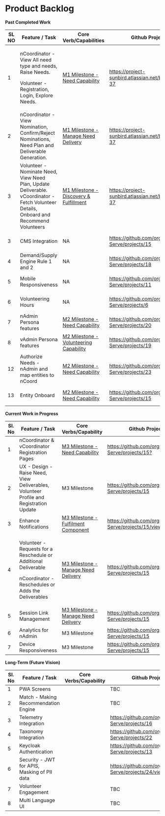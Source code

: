 # Product Backlog

**Past Completed Work**

<table><thead><tr><th width="70">SL NO</th><th width="190">Feature / Task </th><th>Core Verb/Capabilities</th><th width="148">Github Project</th><th width="159">Target Release</th><th>Status</th></tr></thead><tbody><tr><td>1</td><td><p>nCoordinator - View All need type and needs, Raise Needs. </p><p>Volunteer - Registration, Login, Explore Needs. </p></td><td><a href="../capabilities/demand.md">M1 Milestone - Need Capability</a></td><td><a href="https://project-sunbird.atlassian.net/browse/SV-37">https://project-sunbird.atlassian.net/browse/SV-37</a></td><td>MVP - SERVE Vriddhi release_1.1.0.0</td><td>Completed</td></tr><tr><td>2</td><td>nCoordinator - View Nomination, Confirm/Reject Nominations, Need Plan and Deliverable Generation. </td><td><a href="../capabilities/delivery.md">M1 Milestone - Manage Need Delivery</a></td><td><a href="https://project-sunbird.atlassian.net/browse/SV-37">https://project-sunbird.atlassian.net/browse/SV-37</a></td><td>MVP - SERVE Vriddhi release_1.2.0.0</td><td>Completed</td></tr><tr><td>3</td><td>Volunteer - Nominate Need, View Need Plan, Update Deliverable. <br>vCoordinator - Fetch Volunteer Details, Onboard and Recommend Volunteers</td><td><a href="../capabilities/discovery.md">M1 Milestone - Discovery &#x26; Fulfillment</a></td><td><a href="https://project-sunbird.atlassian.net/browse/SV-37">https://project-sunbird.atlassian.net/browse/SV-37</a></td><td>MVP - SERVE Vriddhi release_1.2.0.0</td><td></td></tr><tr><td>3</td><td>CMS Integration</td><td>NA</td><td><a href="https://github.com/orgs/Sunbird-Serve/projects/15">https://github.com/orgs/Sunbird-Serve/projects/15</a></td><td>MVP - SERVE Vriddhi release_2.1.0.0</td><td>Completed</td></tr><tr><td>4</td><td>Demand/Supply Engine Rule 1 and 2</td><td>NA</td><td><a href="https://github.com/orgs/Sunbird-Serve/projects/18">https://github.com/orgs/Sunbird-Serve/projects/18</a></td><td>MVP - SERVE Vriddhi release_2.1.0.0</td><td>Completed</td></tr><tr><td>5</td><td>Mobile Responsiveness</td><td>NA</td><td><a href="https://github.com/orgs/Sunbird-Serve/projects/11">https://github.com/orgs/Sunbird-Serve/projects/11</a></td><td>MVP - SERVE Vriddhi release_2.2.0.0</td><td>Completed</td></tr><tr><td>6</td><td>Volunteering Hours</td><td>NA</td><td><a href="https://github.com/orgs/Sunbird-Serve/projects/6">https://github.com/orgs/Sunbird-Serve/projects/6</a></td><td>MVP - SERVE Vriddhi release_2.2.0.0</td><td>Completed</td></tr><tr><td>7</td><td>nAdmin Persona features</td><td><a href="../capabilities/demand.md">M2 Milestone - Need Capability</a></td><td><a href="https://github.com/orgs/Sunbird-Serve/projects/20">https://github.com/orgs/Sunbird-Serve/projects/20</a></td><td>MVP - SERVE Vriddhi release_3.1.0.0</td><td>Completed</td></tr><tr><td>8</td><td>vAdmin Persona features</td><td><a href="../capabilities/supply.md">M2 Milestone - Volunteering Capability</a></td><td><a href="https://github.com/orgs/Sunbird-Serve/projects/19">https://github.com/orgs/Sunbird-Serve/projects/19</a></td><td>MVP - SERVE Vriddhi release_3.2.0.0</td><td>Completed</td></tr><tr><td>12</td><td>Authorize Needs - nAdmin and map entities to nCoord</td><td><a href="../capabilities/demand.md">M2 Milestone - Need Capability</a></td><td><a href="https://github.com/orgs/Sunbird-Serve/projects/23">https://github.com/orgs/Sunbird-Serve/projects/23</a></td><td>MVP - SERVE Vriddhi release_3.3.0.0</td><td>Completed</td></tr><tr><td>13</td><td>Entity Onboard</td><td><a href="../capabilities/demand.md">M2 Milestone - Need Capability</a></td><td><a href="https://github.com/orgs/Sunbird-Serve/projects/15">https://github.com/orgs/Sunbird-Serve/projects/15</a></td><td>MVP - SERVE Vriddhi release_3.3.0.0</td><td>Completed</td></tr></tbody></table>

**Current Work in Progress**

<table><thead><tr><th width="69.6666259765625">Sl. No</th><th width="195">Feature / Task</th><th>Core Verbs/Capability</th><th width="144">Github Project</th><th width="162.666748046875">Target Release</th><th>Status</th></tr></thead><tbody><tr><td>1</td><td>nCoordinator &#x26; vCoordinator Registration Pages </td><td><a href="../capabilities/demand.md">M3 Milestone - Need Capability</a></td><td><a href="https://github.com/orgs/Sunbird-Serve/projects/15?pane=issue&#x26;itemId=97876938&#x26;issue=Sunbird-Serve%7Csunbird-serve-ui%7C146">https://github.com/orgs/Sunbird-Serve/projects/15?</a></td><td>TBD</td><td>InProgress</td></tr><tr><td>2</td><td>UX - Design - Raise Need, View Deliverables, Volunteer Profile and Registration Update</td><td>M3 Milestone</td><td><a href="https://github.com/orgs/Sunbird-Serve/projects/15">https://github.com/orgs/Sunbird-Serve/projects/15</a></td><td>TBD</td><td>Open For Contribution</td></tr><tr><td>3</td><td>Enhance Notifications</td><td><a href="../capabilities/discovery.md">M3 Milestone - Fulfilment Component</a></td><td><a href="https://github.com/orgs/Sunbird-Serve/projects/15/views/1?pane=issue&#x26;itemId=107396336&#x26;issue=Sunbird-Serve%7Csunbird-serve-fulfill%7C10">https://github.com/orgs/Sunbird-Serve/projects/15/views/1?</a></td><td>TBD</td><td>Open For Contribution</td></tr><tr><td>4</td><td><p>Volunteer - Requests for a Reschedule or Additional Deliverable</p><p>nCoordinator - Reschedules or Adds the Deliverables</p></td><td><a href="../capabilities/delivery.md">M3 Milestone - Manage Need Delivery </a></td><td><a href="https://github.com/orgs/Sunbird-Serve/projects/15">https://github.com/orgs/Sunbird-Serve/projects/15</a></td><td>TBD</td><td>In Progress</td></tr><tr><td>5</td><td>Session Link Management  </td><td><a href="../capabilities/delivery.md">M3 Milestone - Manage Need Delivery</a></td><td><a href="https://github.com/orgs/Sunbird-Serve/projects/15">https://github.com/orgs/Sunbird-Serve/projects/15</a></td><td>TBD</td><td>Open For Contribution</td></tr><tr><td>6</td><td>Analytics for nAdmin</td><td>M3 Milestone</td><td><a href="https://github.com/orgs/Sunbird-Serve/projects/15">https://github.com/orgs/Sunbird-Serve/projects/15</a></td><td>TBD</td><td>In Progress</td></tr><tr><td>7</td><td>Device Responsiveness</td><td>M3 Milestone</td><td><a href="https://github.com/orgs/Sunbird-Serve/projects/15">https://github.com/orgs/Sunbird-Serve/projects/15</a></td><td>TBD</td><td>In Progress</td></tr></tbody></table>

**Long-Term (Future Vision)**

<table><thead><tr><th width="69.6666259765625">Sl. No</th><th width="195.66668701171875">Feature / Task</th><th width="126.33331298828125">Core Verbs/Capability</th><th>Github Project</th><th>Target Release</th></tr></thead><tbody><tr><td>1</td><td>PWA Screens</td><td></td><td>TBC</td><td></td></tr><tr><td>2</td><td>Match - Making Recommendation Engine</td><td></td><td>TBC</td><td></td></tr><tr><td>3</td><td>Telemetry Integration</td><td></td><td><a href="https://github.com/orgs/Sunbird-Serve/projects/16">https://github.com/orgs/Sunbird-Serve/projects/16</a></td><td></td></tr><tr><td>4</td><td>Taxonomy Integration</td><td></td><td><a href="https://github.com/orgs/Sunbird-Serve/projects/22">https://github.com/orgs/Sunbird-Serve/projects/22</a></td><td></td></tr><tr><td>5</td><td>Keycloak Authentication</td><td></td><td><a href="https://github.com/orgs/Sunbird-Serve/projects/13">https://github.com/orgs/Sunbird-Serve/projects/13</a></td><td></td></tr><tr><td>6</td><td>Security - JWT for APIS, Masking of PII data</td><td></td><td><a href="https://github.com/orgs/Sunbird-Serve/projects/24/views/1">https://github.com/orgs/Sunbird-Serve/projects/24/views/1</a></td><td></td></tr><tr><td>7</td><td>Volunteer Engagement</td><td></td><td>TBC</td><td></td></tr><tr><td>8</td><td>Multi Language UI</td><td></td><td>TBC</td><td></td></tr></tbody></table>

